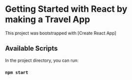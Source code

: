 # Getting Started with React by making a Travel App

This project was bootstrapped with [Create React App]

## Available Scripts

In the project directory, you can run:

### `npm start`
